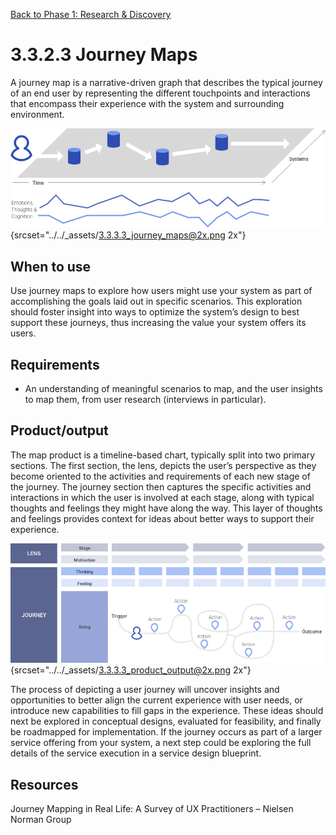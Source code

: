 [Back to Phase 1: Research & Discovery](3-3-research.md)

# 3.3.2.3 Journey Maps

A journey map is a narrative-driven graph that describes the typical journey of an end user by representing the different touchpoints and interactions that encompass their experience with the system and surrounding environment.


![3.3.2 journey maps](../_assets/3.3.3.3_journey_maps.png){srcset="../../_assets/3.3.3.3_journey_maps@2x.png 2x"}

## When to use

Use journey maps to explore how users might use your system as part of accomplishing the goals laid out in specific scenarios. This exploration should foster insight into ways to optimize the system’s design to best support these journeys, thus increasing the value your system offers its users.

## Requirements

- An understanding of meaningful scenarios to map, and the user insights to map them, from user research (interviews in particular).

## Product/output

The map product is a timeline-based chart, typically split into two primary sections. The first section, the lens, depicts the user’s perspective as they become oriented to the activities and requirements of each new stage of the journey. The journey section then captures the specific activities and interactions in which the user is involved at each stage, along with typical thoughts and feelings they might have along the way. This layer of thoughts and feelings provides context for ideas about better ways to support their experience.

![3.3.2 output](../_assets/3.3.3.3_product_output.png){srcset="../../_assets/3.3.3.3_product_output@2x.png 2x"}

The process of depicting a user journey will uncover insights and opportunities to better align the current experience with user needs, or introduce new capabilities to fill gaps in the experience. These ideas should next be explored in conceptual designs, evaluated for feasibility, and finally be roadmapped for implementation. If the journey occurs as part of a larger service offering from your system, a next step could be exploring the full details of the service execution in a service design blueprint.

## Resources

Journey Mapping in Real Life: A Survey of UX Practitioners – Nielsen Norman Group